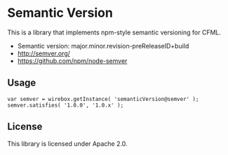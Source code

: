 ﻿# Semantic Version

This is a library that implements npm-style semantic versioning for CFML.

* Semantic version: major.minor.revision-preReleaseID+build
* http://semver.org/
* https://github.com/npm/node-semver

## Usage
```
var semver = wirebox.getInstance( 'semanticVersion@semver' );
semver.satisfies( '1.0.0', '1.0.x' );
```

## License

This library is licensed under Apache 2.0.
